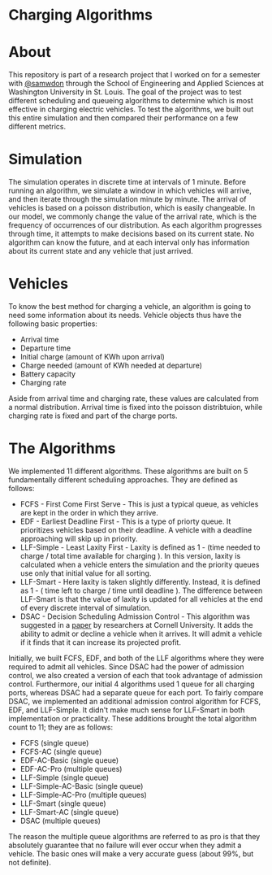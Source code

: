 Charging Algorithms
================

# About
This repository is part of a research project that I worked on for a semester with [@samwdon](https://github.com/samwdon) through the School of Engineering and Applied Sciences at Washington University in St. Louis.  The goal of the project was to test different scheduling and queueing algorithms to determine which is most effective in charging electric vehicles.  To test the algorithms, we built out this entire simulation and then compared their performance on a few different metrics.

# Simulation
The simulation operates in discrete time at intervals of 1 minute.  Before running an algorithm, we simulate a window in which vehicles will arrive, and then iterate through the simulation minute by minute.  The arrival of vehicles is based on a poisson distribution, which is easily changeable.  In our model, we commonly change the value of the arrival rate, which is the frequency of occurrences of our distribution.
As each algorithm progresses through time, it attempts to make decisions based on its current state.  No algorithm can know the future, and at each interval only has information about its current state and any vehicle that just arrived.

# Vehicles
To know the best method for charging a vehicle, an algorithm is going to need some information about its needs.  Vehicle objects thus have the following basic properties:
* Arrival time
* Departure time
* Initial charge (amount of KWh upon arrival)
* Charge needed (amount of KWh needed at departure)
* Battery capacity
* Charging rate

Aside from arrival time and charging rate, these values are calculated from a normal distribution.  Arrival time is fixed into the poisson distribtuion, while charging rate is fixed and part of the charge ports.

# The Algorithms
We implemented 11 different algorithms.  These algorithms are built on 5 fundamentally different scheduling approaches.  They are defined as follows:
* FCFS - First Come First Serve - This is just a typical queue, as vehicles are kept in the order in which they arrive.
* EDF - Earliest Deadline First - This is a type of priorty queue.  It prioritizes vehicles based on their deadline.  A vehicle with a deadline approaching will skip up in priority.
* LLF-Simple - Least Laxity First - Laxity is defined as 1 - (time needed to charge / total time available for charging ).  In this version, laxity is calculated when a vehicle enters the simulation and the priority queues use only that initial value for all sorting.
* LLF-Smart - Here laxity is taken slightly differently.  Instead, it is defined as 1 - ( time left to charge / time until deadline ).  The difference between LLF-Smart is that the value of laxity is updated for all vehicles at the end of every discrete interval of simulation.
* DSAC - Decision Scheduling Admission Control - This algorithm was suggested in a [paper](http://acsp.ece.cornell.edu/papers/ChenJiTong12PES.pdf) by researchers at Cornell University.  It adds the ability to admit or decline a vehicle when it arrives.  It will admit a vehicle if it finds that it can increase its projected profit.

Initially, we built FCFS, EDF, and both of the LLF algorithms where they were required to admit all vehicles.  Since DSAC had the power of admission control, we also created a version of each that took advantage of admission control.  Furthermore, our initial 4 algorithms used 1 queue for all charging ports, whereas DSAC had a separate queue for each port.  To fairly compare DSAC, we implemented an additional admission control algorithm for FCFS, EDF, and LLF-Simple.  It didn't make much sense for LLF-Smart in both implementation or practicality.  These additions brought the total algorithm count to 11; they are as follows:
* FCFS (single queue)
* FCFS-AC (single queue)
* EDF-AC-Basic (single queue)
* EDF-AC-Pro (multiple queues)
* LLF-Simple (single queue)
* LLF-Simple-AC-Basic (single queue)
* LLF-Simple-AC-Pro (multiple queues)
* LLF-Smart (single queue)
* LLF-Smart-AC (single queue)
* DSAC (multiple queues)

The reason the multiple queue algorithms are referred to as pro is that they absolutely guarantee that no failure will ever occur when they admit a vehicle.  The basic ones will make a very accurate guess (about 99%, but not definite).